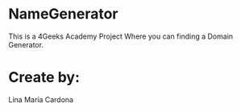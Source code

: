# NameGenerator
This is a 4Geeks Academy Project Where you can finding a Domain Generator.

# Create by:
Lina María Cardona

